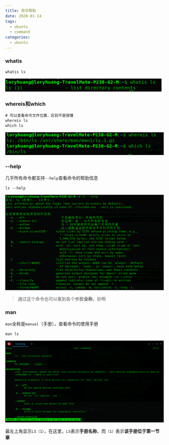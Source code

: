 ```yaml
---
title: 命令帮助
date: 2020-01-14
tags:
  - ubuntu
  - command
categories:
  - ubuntu
---
```


### whatis

```shell
whatis ls
```

![](https://raw.githubusercontent.com/hzmming/myGraphBed/master/20200114173838.png)

### whereis和which

```shell
# 可以查看命令文件位置，区别不是很懂
whereis ls
which ls
```



![](https://raw.githubusercontent.com/hzmming/myGraphBed/master/20200114173930.png)

### --help

几乎所有命令都支持`--help`查看命令的帮助信息

```shell
ls --help
```

![](https://raw.githubusercontent.com/hzmming/myGraphBed/master/20200114174144.png)

> 通过这个命令也可以看到各个参数**全称**，妙啊

### man

`man`全称是`manual`（手册），查看命令的使用手册

```shell
man ls
```

![](https://raw.githubusercontent.com/hzmming/myGraphBed/master/20200114174619.png)

最左上角显示`LS（1）`，在这里，`LS`表示**手册名称**，而`（1）`表示**该手册位于第一节章**